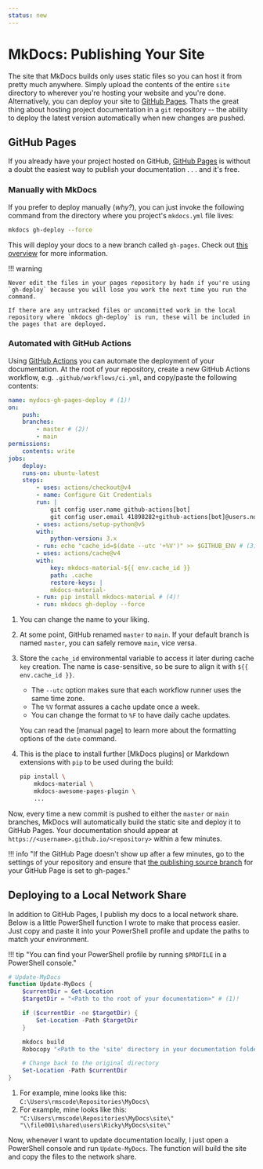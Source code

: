 ```yaml
---
status: new
---
```


# MkDocs: Publishing Your Site

The site that MkDocs builds only uses static files so you can host it from pretty much anywhere. Simply upload the contents of the entire `site` directory to wherever you're hosting your website and you're done. Alternatively, you can deploy your site to [GitHub Pages](https://pages.github.com/). Thats the great thing about hosting project documentation in a `git` repository -- the ability to deploy the latest version automatically when new changes are pushed.

## GitHub Pages

If you already have your project hosted on GitHub, [GitHub Pages](https://pages.github.com/) is without a doubt the easiest way to publish your documentation . . . and it's free. 

### Manually with MkDocs

If you prefer to deploy manually (*why?*), you can just invoke the following command from the directory where you project's `mkdocs.yml` file lives:

```sh
mkdocs gh-deploy --force
```

This will deploy your docs to a new branch called `gh-pages`. Check out [this overview](https://www.mkdocs.org/user-guide/deploying-your-docs/#project-pages) for more information.

!!! warning

    Never edit the files in your pages repository by hadn if you're using `gh-deploy` because you will lose you work the next time you run the command. 

    If there are any untracked files or uncommitted work in the local repository where `mkdocs gh-deploy` is run, these will be included in the pages that are deployed.

### Automated with GitHub Actions

Using [GitHub Actions](https://github.com/features/actions) you can automate the deployment of your documentation. At the root of your repository, create a new GitHub Actions workflow, e.g. `.github/workflows/ci.yml`, and copy/paste the following contents:

``` yaml
name: mydocs-gh-pages-deploy # (1)!
on:
    push:
    branches:
        - master # (2)!
        - main
permissions:
    contents: write
jobs:
    deploy:
    runs-on: ubuntu-latest
    steps:
        - uses: actions/checkout@v4
        - name: Configure Git Credentials
        run: |
            git config user.name github-actions[bot]
            git config user.email 41898282+github-actions[bot]@users.noreply.github.com
        - uses: actions/setup-python@v5
        with:
            python-version: 3.x
        - run: echo "cache_id=$(date --utc '+%V')" >> $GITHUB_ENV # (3)!
        - uses: actions/cache@v4
        with:
            key: mkdocs-material-${{ env.cache_id }}
            path: .cache
            restore-keys: |
            mkdocs-material-
        - run: pip install mkdocs-material # (4)!
        - run: mkdocs gh-deploy --force
```

1.  You can change the name to your liking.

2.  At some point, GitHub renamed `master` to `main`. If your default branch
    is named `master`, you can safely remove `main`, vice versa.

3.  Store the `cache_id` environmental variable to access it later during cache
    `key` creation. The name is case-sensitive, so be sure to align it with `${{ env.cache_id }}`.

    - The `--utc` option makes sure that each workflow runner uses the same time zone.
    - The `%V` format assures a cache update once a week.
    - You can change the format to `%F` to have daily cache updates.

    You can read the [manual page] to learn more about the formatting options of the `date` command.

4.  This is the place to install further [MkDocs plugins] or Markdown
    extensions with `pip` to be used during the build:

    ``` sh
    pip install \
        mkdocs-material \
        mkdocs-awesome-pages-plugin \
        ...
    ```

Now, every time a new commit is pushed to either the `master` or `main` branches, MkDocs will automatically build the static site and deploy it to GitHub Pages. Your documentation should appear at `https://<username>.github.io/<repository>` within a few minutes.

!!! info "If the GitHub Page doesn't show up after a few minutes, go to the settings of your repository and ensure that [the publishing source branch](https://docs.github.com/en/pages/getting-started-with-github-pages/configuring-a-publishing-source-for-your-github-pages-site) for your GitHub Page is set to gh-pages."

## Deploying to a Local Network Share

In addition to GitHub Pages, I publish my docs to a local network share. Below is a little PowerShell function I wrote to make that process easier. Just copy and paste it into your PowerShell profile and update the paths to match your environment.

!!! tip "You can find your PowerShell profile by running `$PROFILE` in a PowerShell console."

```powershell
# Update-MyDocs
function Update-MyDocs {
    $currentDir = Get-Location
    $targetDir = "<Path to the root of your documentation>" # (1)!

    if ($currentDir -ne $targetDir) {
        Set-Location -Path $targetDir
    }

    mkdocs build
    Robocopy "<Path to the 'site' directory in your documentation folder>" "<Path to the network location>" /mir # (2)!

    # Change back to the original directory
    Set-Location -Path $currentDir
}
```

1.  For example, mine looks like this:
    `C:\Users\rmscode\Repositories\MyDocs\`
2.  For example, mine looks like this:
    `"C:\Users\rmscode\Repositories\MyDocs\site\" "\\file001\shared\users\Ricky\MyDocs\site\"`

Now, whenever I want to update documentation locally, I just open a PowerShell console and run `Update-MyDocs`. The function will build the site and copy the files to the network share.